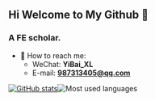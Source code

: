 ## Hi Welcome to My Github 👋

### A FE scholar.

- 💬 How to reach me:
  - WeChat: **YiBai_XL**
  - E-mail:  **987313405@qq.com**

[![GitHub stats](https://github-readme-stats.vercel.app/api?username=leishao06)](https://github.com/anuraghazra/github-readme-stats)![Most used languages](https://github-readme-stats.vercel.app/api/top-langs/?username=leishao06&layout=compact&hide_border=true&langs_count=10)


<!--
**leishao06/leishao06** is a ✨ _special_ ✨ repository because its `README.md` (this file) appears on your GitHub profile.

Here are some ideas to get you started:

- 🔭 I’m currently working on ...
- 🌱 I’m currently learning ...
- 👯 I’m looking to collaborate on ...
- 🤔 I’m looking for help with ...
- 💬 Ask me about ...
- 📫 How to reach me: ...
- 😄 Pronouns: ...
- ⚡ Fun fact: ...
-->

